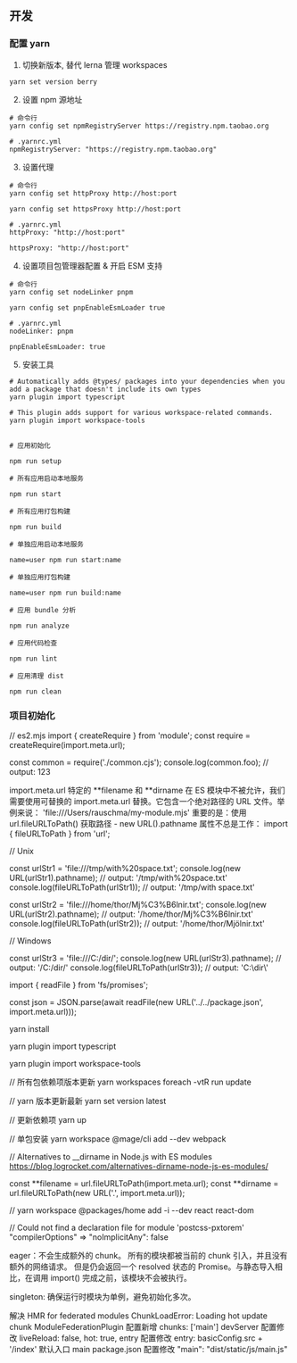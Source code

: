 ## 开发

### 配置 yarn

1. 切换新版本, 替代 lerna 管理 workspaces

```
yarn set version berry
```

2. 设置 npm 源地址

```
# 命令行
yarn config set npmRegistryServer https://registry.npm.taobao.org

# .yarnrc.yml
npmRegistryServer: "https://registry.npm.taobao.org"

```

3. 设置代理

```
# 命令行
yarn config set httpProxy http://host:port

yarn config set httpsProxy http://host:port

# .yarnrc.yml
httpProxy: "http://host:port"

httpsProxy: "http://host:port"

```

4. 设置项目包管理器配置 & 开启 ESM 支持

```
# 命令行
yarn config set nodeLinker pnpm

yarn config set pnpEnableEsmLoader true

# .yarnrc.yml
nodeLinker: pnpm

pnpEnableEsmLoader: true
```

5. 安装工具

```
# Automatically adds @types/ packages into your dependencies when you add a package that doesn't include its own types
yarn plugin import typescript

# This plugin adds support for various workspace-related commands.
yarn plugin import workspace-tools
```

```

# 应用初始化

npm run setup

# 所有应用启动本地服务

npm run start

# 所有应用打包构建

npm run build

# 单独应用启动本地服务

name=user npm run start:name

# 单独应用打包构建

name=user npm run build:name

# 应用 bundle 分析

npm run analyze

# 应用代码检查

npm run lint

# 应用清理 dist

npm run clean

```

### 项目初始化

// es2.mjs
import { createRequire } from 'module';
const require = createRequire(import.meta.url);

const common = require('./common.cjs');
console.log(common.foo); // output: 123

import.meta.url
特定的 **filename 和 **dirname 在 ES 模块中不被允许，我们需要使用可替换的 import.meta.url 替换。它包含一个绝对路径的 URL 文件。举例来说：
'file:///Users/rauschma/my-module.mjs'
重要的是：使用 url.fileURLToPath() 获取路径 - new URL().pathname 属性不总是工作：
import { fileURLToPath } from 'url';

// Unix

const urlStr1 = 'file:///tmp/with%20space.txt';
console.log(new URL(urlStr1).pathname);
// output: '/tmp/with%20space.txt'
console.log(fileURLToPath(urlStr1));
// output: '/tmp/with space.txt'

const urlStr2 = 'file:///home/thor/Mj%C3%B6lnir.txt';
console.log(new URL(urlStr2).pathname);
// output: '/home/thor/Mj%C3%B6lnir.txt'
console.log(fileURLToPath(urlStr2));
// output: '/home/thor/Mjölnir.txt'

// Windows

const urlStr3 = 'file:///C:/dir/';
console.log(new URL(urlStr3).pathname);
// output: '/C:/dir/'
console.log(fileURLToPath(urlStr3));
// output: 'C:\\dir\\'

import { readFile } from 'fs/promises';

const json = JSON.parse(await readFile(new URL('../../package.json', import.meta.url)));

yarn install

yarn plugin import typescript

yarn plugin import workspace-tools

// 所有包依赖项版本更新
yarn workspaces foreach -vtR run update

// yarn 版本更新最新
yarn set version latest

// 更新依赖项
yarn up

// 单包安装
yarn workspace @mage/cli add --dev webpack

// Alternatives to \_\_dirname in Node.js with ES modules
https://blog.logrocket.com/alternatives-dirname-node-js-es-modules/

const **filename = url.fileURLToPath(import.meta.url);
const **dirname = url.fileURLToPath(new URL('.', import.meta.url));

// yarn workspace @packages/home add -i --dev react react-dom

// Could not find a declaration file for module 'postcss-pxtorem'
"compilerOptions" => "noImplicitAny": false

eager：不会生成额外的 chunk。
所有的模块都被当前的 chunk 引入，并且没有额外的网络请求。
但是仍会返回一个 resolved 状态的 Promise。与静态导入相比，在调用 import() 完成之前，该模块不会被执行。

singleton: 确保运行时模块为单例，避免初始化多次。

解决 HMR for federated modules ChunkLoadError: Loading hot update chunk
ModuleFederationPlugin 配置新增 chunks: ['main']
devServer 配置修改 liveReload: false, hot: true,
entry 配置修改 entry: basicConfig.src + '/index' 默认入口 main
package.json 配置修改 "main": "dist/static/js/main.js"

```

```
